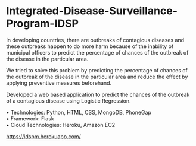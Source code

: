 # Integrated-Disease-Surveillance-Program-IDSP
In developing countries, there are outbreaks of contagious diseases and these outbreaks happen to do more harm because of the inability of municipal officers to predict the percentage of chances of the outbreak of the disease in the particular area.

We tried to solve this problem by predicting the percentage of chances of the outbreak of the disease in the particular area and reduce the effect by applying preventive measures beforehand.

Developed a web based application to predict the chances of the outbreak of a contagious disease using Logistic Regression.

• Technologies: Python, HTML, CSS, MongoDB, PhoneGap  
• Framework: Flask  
• Cloud Technologies: Heroku, Amazon EC2  

https://idspm.herokuapp.com/

